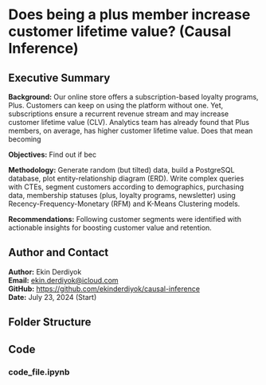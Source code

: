# Does being a plus member increase customer lifetime value? (Causal Inference)

## Executive Summary

**Background:** Our online store offers a subscription-based loyalty programs, Plus. Customers can keep on using the platform without one. Yet, subscriptions ensure a recurrent revenue stream and may increase customer lifetime value (CLV). Analytics team has already found that Plus members, on average, has higher customer lifetime value. Does that mean becoming 

**Objectives:** Find out if bec

**Methodology:** Generate random (but tilted) data, build a PostgreSQL database, plot entity-relationship diagram (ERD). Write complex queries with CTEs, segment customers according to demographics, purchasing data, membership statuses (plus, loyalty programs, newsletter) using Recency-Frequency-Monetary (RFM) and K-Means Clustering models.

**Recommendations:** Following customer segments were identified with actionable insights for boosting customer value and retention.

## Author and Contact
**Author:** Ekin Derdiyok <br>
**Email:** ekin.derdiyok@icloud.com <br>
**GitHub:** https://github.com/ekinderdiyok/causal-inference <br>
**Date:** July 23, 2024 (Start) <br>

## Folder Structure

## Code

### code_file.ipynb


